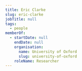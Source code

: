 ```yaml
---
title: Eric Clarke
slug: eric-clarke
jobTitle: null
tags:
  - people
memberOf:
  - startDate: null
    endDate: null
    organisation:
      name: University of Oxford
      slug: university-of-oxford
    roleName: Researcher
---
```

